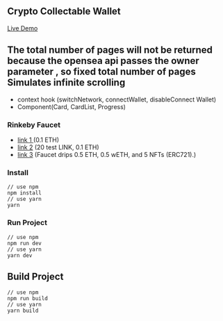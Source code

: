 ## Crypto Collectable Wallet

[Live Demo](https://crypto-collectable-wallet-sanyu1225.vercel.app/)

## The total number of pages will not be returned because the opensea api passes the owner parameter , so fixed total number of pages Simulates infinite scrolling

- context hook (switchNetwork, connectWallet, disableConnect Wallet)
- Component(Card, CardList, Progress)

### Rinkeby Faucet

- [link 1 ](https://rinkebyfaucet.com/) (0.1 ETH)
- [link 2](https://faucets.chain.link/rinkeby) (20 test LINK, 0.1 ETH)
- [link 3](https://faucet.paradigm.xyz/) (Faucet drips 0.5 ETH, 0.5 wETH, and 5 NFTs (ERC721).)

### Install

```
// use npm
npm install
// use yarn
yarn
```

### Run Project

```
// use npm
npm run dev
// use yarn
yarn dev
```

## Build Project

```
// use npm
npm run build
// use yarn
yarn build
```
